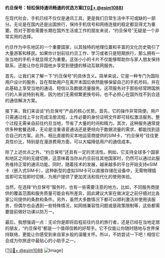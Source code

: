 **约旦保号：轻松保持通讯畅通的优选方案[[TG💪+ @esim1088](https://t.me/s/esim1088)]**

在现代社会，手机已经不仅仅是通讯工具，更是我们日常生活中不可或缺的一部分。无论是在国内还是出国旅行，保持手机信号和网络连接的稳定都显得尤为重要。而对于那些需要长期在国外生活或工作的朋友来说，“约旦保号”无疑是一个非常实用的选择。

约旦作为中东地区的一个重要国家，以其独特的地理位置和丰富的文化历史吸引了大量游客和移民。如果你计划前往约旦工作、学习或者只是短期旅行，那么拥有一张当地的手机卡就显得尤为重要。这张小小的卡片不仅能够帮助你与家人朋友保持联系，还能让你在异国他乡享受到便捷的移动互联网服务。

首先，让我们来了解一下“约旦保号”的具体含义。简单来说，它是一种专门为国际用户设计的服务，旨在帮助用户在离开本国后依然能够保留自己的手机号码，并在此基础上享受当地的通话、短信以及数据流量服务。这项服务对于那些经常跨国旅行的人来说特别有用，因为他们无需频繁更换号码，也不必担心在国外找不到合适的通信解决方案。

接下来，我们来谈谈“约旦保号”产品的核心优势。首先，它的操作非常简便。用户只需通过线上平台完成注册流程，上传必要的身份证明文件即可轻松激活服务。整个过程无需亲自前往约旦当地，节省了大量的时间和精力。其次，这种服务通常提供多种套餐选择，无论是注重语音通话还是更倾向于数据流量的需求，都能找到适合自己的方案。此外，相比直接购买本地运营商提供的SIM卡，“约旦保号”往往更具性价比，特别是在漫游费用方面，可以大幅降低用户的通信成本。

除了上述优点之外，“约旦保号”还具有一定的灵活性。例如，它支持全球多个国家和地区之间的无缝切换，这意味着当你从约旦前往其他国家时，仍然可以通过此服务维持正常的通讯功能。同时，随着技术的发展，越来越多的平台开始支持eSIM卡（嵌入式SIM卡），这种新型的虚拟SIM卡可以直接存储在设备中，无需物理插拔即可实现即时切换，为用户提供了更加灵活和现代化的使用体验。

当然，在选择“约旦保号”服务时，也有一些需要注意的地方。比如，不同服务商提供的覆盖范围和服务质量可能会有所差异，因此建议大家在做决定之前仔细对比各家公司提供的条款和条件。另外，虽然大多数情况下都可以顺利激活并使用该服务，但偶尔也会遇到一些特殊情况，如网络兼容性问题或是政策限制等，这些都需要提前做好功课以防万一。

最后，我想强调一点：无论你是即将启程前往约旦的旅行者，还是已经在当地定居的朋友，“约旦保号”都是一个值得信赖的好帮手。它不仅能让你随时随地与世界保持联络，更能让你感受到来自家乡般的温暖关怀。所以，不妨尝试一下吧！相信它会成为你旅途中最贴心的小助手之一。

[[TG💪+ @esim1088](https://t.me/s/esim1088) ![Image](https://i.postimg.cc/4NQfJmqS/Snipaste-2025-05-13-00-14-12.png)]